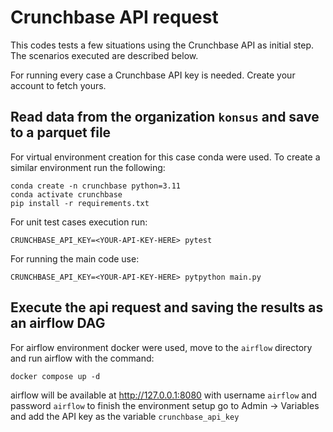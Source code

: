 # Crunchbase API request

This codes tests a few situations using the Crunchbase API as initial step. The scenarios executed are described below.

For running every case a Crunchbase API key is needed. Create your account to fetch yours. 

## Read data from the organization `konsus` and save to a parquet file

For virtual environment creation for this case conda were used. To create a similar environment run the following:

```
conda create -n crunchbase python=3.11
conda activate crunchbase
pip install -r requirements.txt
```

For unit test cases execution run:

```
CRUNCHBASE_API_KEY=<YOUR-API-KEY-HERE> pytest
```

For running the main code use:

```
CRUNCHBASE_API_KEY=<YOUR-API-KEY-HERE> pytpython main.py
```

## Execute the api request and saving the results as an airflow DAG

For airflow environment docker were used, move to the `airflow` directory and run airflow with the command:

```docker compose up -d```

airflow will be available at http://127.0.0.1:8080 with username `airflow` and password `airflow`
to finish the environment setup go to Admin -> Variables and add the API key as the variable `crunchbase_api_key`



